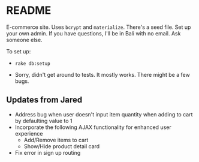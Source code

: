 # README

E-commerce site. Uses `bcrypt` and `materialize`. There's a seed file. Set up your own admin. If you have questions, I'll be in Bali with no email. Ask someone else.

To set up:

* `rake db:setup`

* Sorry, didn't get around to tests. It mostly works. There might be a few bugs.

## Updates from Jared
* Address bug when user doesn't input item quantity when adding to cart by defaulting value to 1
* Incorporate the following AJAX functionality for enhanced user experience
  * Add/Remove items to cart
  * Show/Hide product detail card
* Fix error in sign up routing  

